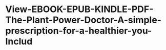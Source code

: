 # View-EBOOK-EPUB-KINDLE-PDF-The-Plant-Power-Doctor-A-simple-prescription-for-a-healthier-you-Includ